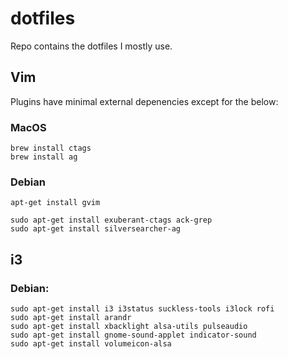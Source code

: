 # dotfiles
Repo contains the dotfiles I mostly use.

## Vim
Plugins have minimal external depenencies except for the below:

### MacOS
```
brew install ctags
brew install ag
```

### Debian
```
apt-get install gvim

sudo apt-get install exuberant-ctags ack-grep
sudo apt-get install silversearcher-ag
```

## i3

### Debian:
```
sudo apt-get install i3 i3status suckless-tools i3lock rofi
sudo apt-get install arandr
sudo apt-get install xbacklight alsa-utils pulseaudio
sudo apt-get install gnome-sound-applet indicator-sound
sudo apt-get install volumeicon-alsa
```

